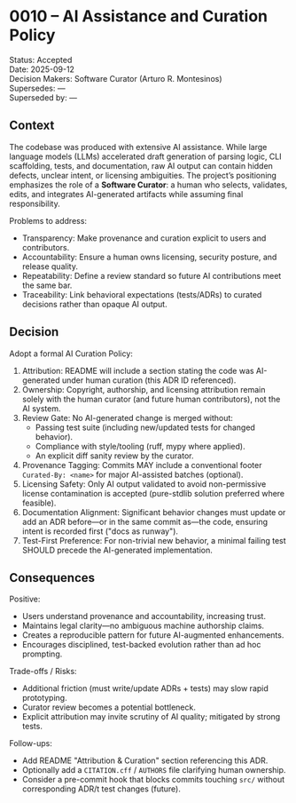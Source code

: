 # 0010 – AI Assistance and Curation Policy

Status: Accepted  
Date: 2025-09-12  
Decision Makers: Software Curator (Arturo R. Montesinos)  
Supersedes: —  
Superseded by: —

## Context
The codebase was produced with extensive AI assistance. While large language models (LLMs) accelerated draft generation of parsing logic, CLI scaffolding, tests, and documentation, raw AI output can contain hidden defects, unclear intent, or licensing ambiguities. The project’s positioning emphasizes the role of a **Software Curator**: a human who selects, validates, edits, and integrates AI-generated artifacts while assuming final responsibility.

Problems to address:
- Transparency: Make provenance and curation explicit to users and contributors.
- Accountability: Ensure a human owns licensing, security posture, and release quality.
- Repeatability: Define a review standard so future AI contributions meet the same bar.
- Traceability: Link behavioral expectations (tests/ADRs) to curated decisions rather than opaque AI output.

## Decision
Adopt a formal AI Curation Policy:
1. Attribution: README will include a section stating the code was AI-generated under human curation (this ADR ID referenced).
2. Ownership: Copyright, authorship, and licensing attribution remain solely with the human curator (and future human contributors), not the AI system.
3. Review Gate: No AI-generated change is merged without:
   - Passing test suite (including new/updated tests for changed behavior).
   - Compliance with style/tooling (ruff, mypy where applied).
   - An explicit diff sanity review by the curator.
4. Provenance Tagging: Commits MAY include a conventional footer `Curated-By: <name>` for major AI-assisted batches (optional).
5. Licensing Safety: Only AI output validated to avoid non-permissive license contamination is accepted (pure-stdlib solution preferred where feasible).
6. Documentation Alignment: Significant behavior changes must update or add an ADR before—or in the same commit as—the code, ensuring intent is recorded first ("docs as runway").
7. Test-First Preference: For non-trivial new behavior, a minimal failing test SHOULD precede the AI-generated implementation.

## Consequences
Positive:
- Users understand provenance and accountability, increasing trust.
- Maintains legal clarity—no ambiguous machine authorship claims.
- Creates a reproducible pattern for future AI-augmented enhancements.
- Encourages disciplined, test-backed evolution rather than ad hoc prompting.

Trade-offs / Risks:
- Additional friction (must write/update ADRs + tests) may slow rapid prototyping.
- Curator review becomes a potential bottleneck.
- Explicit attribution may invite scrutiny of AI quality; mitigated by strong tests.

Follow-ups:
- Add README "Attribution & Curation" section referencing this ADR.
- Optionally add a `CITATION.cff` / `AUTHORS` file clarifying human ownership.
- Consider a pre-commit hook that blocks commits touching `src/` without corresponding ADR/t test changes (future).
